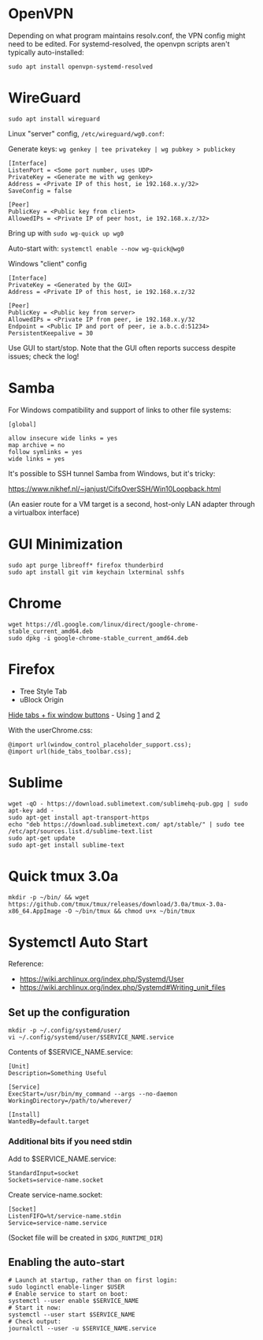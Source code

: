 # OpenVPN

Depending on what program maintains resolv.conf, the VPN config might need to be edited.
For systemd-resolved, the openvpn scripts aren't typically auto-installed:

```
sudo apt install openvpn-systemd-resolved
```

# WireGuard

`sudo apt install wireguard`

Linux "server" config, `/etc/wireguard/wg0.conf`:

Generate keys: `wg genkey | tee privatekey | wg pubkey > publickey`

```
[Interface]
ListenPort = <Some port number, uses UDP>
PrivateKey = <Generate me with wg genkey>
Address = <Private IP of this host, ie 192.168.x.y/32>
SaveConfig = false

[Peer]
PublicKey = <Public key from client>
AllowedIPs = <Private IP of peer host, ie 192.168.x.z/32>
```

Bring up with `sudo wg-quick up wg0`

Auto-start with: `systemctl enable --now wg-quick@wg0`

Windows "client" config

```
[Interface]
PrivateKey = <Generated by the GUI>
Address = <Private IP of this host, ie 192.168.x.z/32

[Peer]
PublicKey = <Public key from server>
AllowedIPs = <Private IP from peer, ie 192.168.x.y/32
Endpoint = <Public IP and port of peer, ie a.b.c.d:51234>
PersistentKeepalive = 30
```

Use GUI to start/stop.  Note that the GUI often reports success despite issues; check the log!

# Samba

For Windows compatibility and support of links to other file systems:

```
[global]

allow insecure wide links = yes
map archive = no
follow symlinks = yes
wide links = yes
```

It's possible to SSH tunnel Samba from Windows, but it's tricky:

https://www.nikhef.nl/~janjust/CifsOverSSH/Win10Loopback.html

(An easier route for a VM target is a second, host-only LAN adapter through a virtualbox interface)

# GUI Minimization

```
sudo apt purge libreoff* firefox thunderbird
sudo apt install git vim keychain lxterminal sshfs
```

# Chrome

```
wget https://dl.google.com/linux/direct/google-chrome-stable_current_amd64.deb
sudo dpkg -i google-chrome-stable_current_amd64.deb
```

# Firefox

- Tree Style Tab
- uBlock Origin

[Hide tabs + fix window buttons](https://github.com/MrOtherGuy/firefox-csshacks) - Using [1](https://github.com/MrOtherGuy/firefox-csshacks/blob/master/chrome/hide_tabs_toolbar.css) and [2](https://github.com/MrOtherGuy/firefox-csshacks/blob/master/chrome/window_control_placeholder_support.css)

With the userChrome.css:

```
@import url(window_control_placeholder_support.css);
@import url(hide_tabs_toolbar.css);
```

# Sublime

```
wget -qO - https://download.sublimetext.com/sublimehq-pub.gpg | sudo apt-key add -
sudo apt-get install apt-transport-https
echo "deb https://download.sublimetext.com/ apt/stable/" | sudo tee /etc/apt/sources.list.d/sublime-text.list
sudo apt-get update
sudo apt-get install sublime-text
```

# Quick tmux 3.0a

```
mkdir -p ~/bin/ && wget https://github.com/tmux/tmux/releases/download/3.0a/tmux-3.0a-x86_64.AppImage -O ~/bin/tmux && chmod u+x ~/bin/tmux
```


# Systemctl Auto Start

Reference:
- https://wiki.archlinux.org/index.php/Systemd/User
- https://wiki.archlinux.org/index.php/Systemd#Writing_unit_files

## Set up the configuration

```
mkdir -p ~/.config/systemd/user/
vi ~/.config/systemd/user/$SERVICE_NAME.service
```

Contents of $SERVICE_NAME.service:
```
[Unit]
Description=Something Useful

[Service]
ExecStart=/usr/bin/my_command --args --no-daemon
WorkingDirectory=/path/to/wherever/

[Install]
WantedBy=default.target
```

### Additional bits if you need stdin

Add to $SERVICE_NAME.service:

```
StandardInput=socket
Sockets=service-name.socket

```

Create service-name.socket:
```
[Socket]
ListenFIFO=%t/service-name.stdin
Service=service-name.service

```

(Socket file will be created in `$XDG_RUNTIME_DIR`)

## Enabling the auto-start

```
# Launch at startup, rather than on first login:
sudo loginctl enable-linger $USER
# Enable service to start on boot:
systemctl --user enable $SERVICE_NAME
# Start it now:
systemctl --user start $SERVICE_NAME
# Check output:
journalctl --user -u $SERVICE_NAME.service

```
